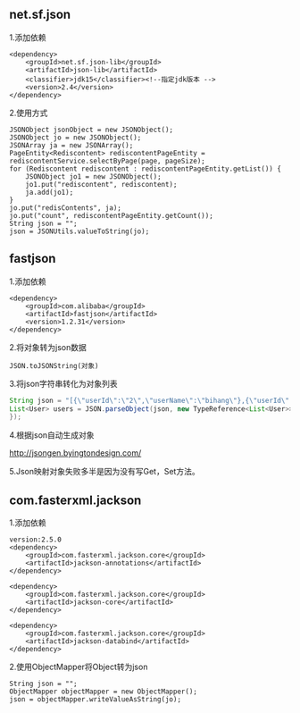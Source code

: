 ## net.sf.json
1.添加依赖
```
<dependency>
    <groupId>net.sf.json-lib</groupId>
    <artifactId>json-lib</artifactId>
    <classifier>jdk15</classifier><!--指定jdk版本 -->
    <version>2.4</version>
</dependency>
```
2.使用方式
```
JSONObject jsonObject = new JSONObject();
JSONObject jo = new JSONObject();
JSONArray ja = new JSONArray();
PageEntity<Rediscontent> rediscontentPageEntity = rediscontentService.selectByPage(page, pageSize);
for (Rediscontent rediscontent : rediscontentPageEntity.getList()) {
    JSONObject jo1 = new JSONObject();
    jo1.put("rediscontent", rediscontent);
    ja.add(jo1);
}
jo.put("redisContents", ja);
jo.put("count", rediscontentPageEntity.getCount());
String json = "";
json = JSONUtils.valueToString(jo);
```
## fastjson
1.添加依赖
```
<dependency>
    <groupId>com.alibaba</groupId>
    <artifactId>fastjson</artifactId>
    <version>1.2.31</version>
</dependency>
```
2.将对象转为json数据
```
JSON.toJSONString(对象)
```
3.将json字符串转化为对象列表
```java
String json = "[{\"userId\":\"2\",\"userName\":\"bihang\"},{\"userId\":\"2\",\"userName\":\"bihang\"},{\"userId\":\"2\",\"userName\":\"bihang\"}]";
List<User> users = JSON.parseObject(json, new TypeReference<List<User>>() {
});
```
4.根据json自动生成对象

http://jsongen.byingtondesign.com/

5.Json映射对象失败多半是因为没有写Get，Set方法。

## com.fasterxml.jackson
1.添加依赖
```
version:2.5.0
<dependency>
    <groupId>com.fasterxml.jackson.core</groupId>
    <artifactId>jackson-annotations</artifactId>
</dependency>

<dependency>
    <groupId>com.fasterxml.jackson.core</groupId>
    <artifactId>jackson-core</artifactId>
</dependency>

<dependency>
    <groupId>com.fasterxml.jackson.core</groupId>
    <artifactId>jackson-databind</artifactId>
</dependency>
```
2.使用ObjectMapper将Object转为json
```
String json = "";
ObjectMapper objectMapper = new ObjectMapper();
json = objectMapper.writeValueAsString(jo);
```